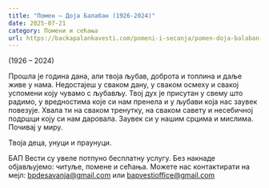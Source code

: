 ```yaml
---
title: "Помен – Доја Балабан (1926-2024)"
date: 2025-07-21
category: Помени и сећања
url: https://backapalankavesti.com/pomeni-i-secanja/pomen-doja-balaban-1926-2024/
---
```


(1926 – 2024)

Прошла је година дана, али твоја љубав, доброта и топлина и даље живе у нама. Недостајеш у сваком дану, у сваком осмеху и свакој успомени коју чувамо с љубављу. Твој дух је присутан у свему што радимо, у вредностима које си нам пренела и у љубави која нас заувек повезује. Хвала ти на сваком тренутку, на сваком савету и несебичној подршци коју си нам даровала. Заувек си у нашим срцима и мислима. Почивај у миру.

Твоја деца, унуци и праунуци.

БАП Вести су увеле потпуно бесплатну услугу. Без накнаде објављујемо: читуље, помене и сећања. Можете нас контактирати на мејл: bpdesavanja@gmail.com или bapvestioffice@gmail.com

